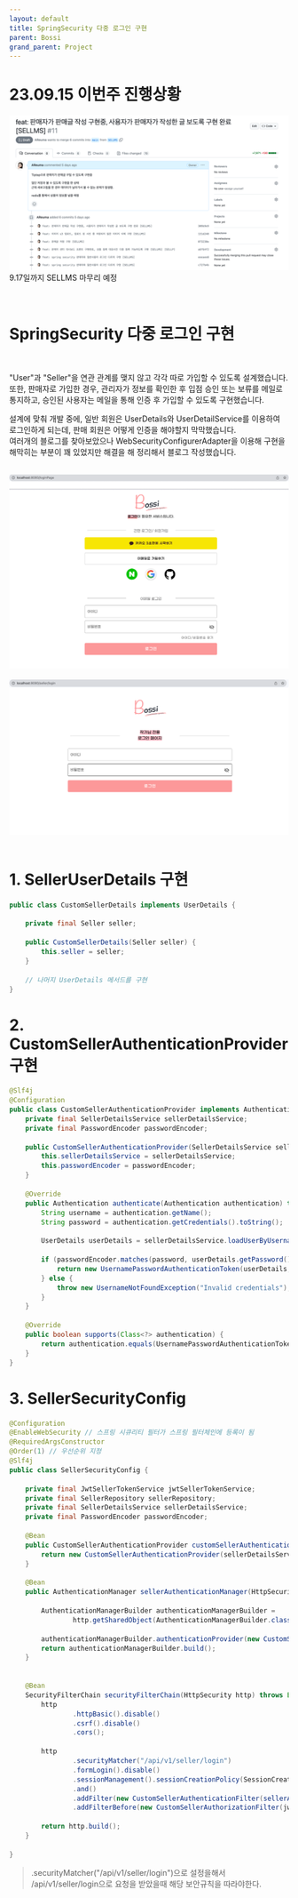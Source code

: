 ```yaml
---
layout: default
title: SpringSecurity 다중 로그인 구현  
parent: Bossi
grand_parent: Project
---
```


# 23.09.15 이번주 진행상황  

![img.png](/assets/images/Project/Bossi/bossi_spring_order/img.png)  
9.17일까지 SELLMS 마무리 예정  
  
&nbsp;
  
# SpringSecurity 다중 로그인 구현  
  &nbsp;

"User"과 "Seller"을 연관 관계를 맺지 않고 각각 따로 가입할 수 있도록 설계했습니다.  
또한, 판매자로 가입한 경우, 관리자가 정보를 확인한 후 입점 승인 또는 보류를 메일로 통지하고, 승인된 사용자는 메일을 통해 인증 후 가입할 수 있도록 구현했습니다.

설계에 맞춰 개발 중에, 일반 회원은 UserDetails와 UserDetailService를 이용하여 로그인하게 되는데, 판매 회원은 어떻게 인증을 해야할지 막막했습니다.  
여러개의 블로그를 찾아보았으나 WebSecurityConfigurerAdapter을 이용해 구현을해막히는 부분이 꽤 있었지만 해결을 해 정리해서 블로그 작성했습니다.  
  
&nbsp;
![loginPage.png](/assets/images/Project/Bossi/bossi_spring_order/loginPage.png) 
&nbsp;
&nbsp;
![sellerLogin.png](/assets/images/Project/Bossi/bossi_spring_order/sellerLogin.png)
&nbsp; 

# 1. SellerUserDetails 구현  
    
``` java
public class CustomSellerDetails implements UserDetails {

    private final Seller seller;

    public CustomSellerDetails(Seller seller) {
        this.seller = seller;
    }

    // 나머지 UserDetails 메서드를 구현
}
```
  
    
  
# 2. CustomSellerAuthenticationProvider 구현
```java 
@Slf4j
@Configuration
public class CustomSellerAuthenticationProvider implements AuthenticationProvider {
    private final SellerDetailsService sellerDetailsService;
    private final PasswordEncoder passwordEncoder;

    public CustomSellerAuthenticationProvider(SellerDetailsService sellerDetailsService, PasswordEncoder passwordEncoder) {
        this.sellerDetailsService = sellerDetailsService;
        this.passwordEncoder = passwordEncoder;
    }

    @Override
    public Authentication authenticate(Authentication authentication) throws AuthenticationException {
        String username = authentication.getName();
        String password = authentication.getCredentials().toString();

        UserDetails userDetails = sellerDetailsService.loadUserByUsername(username);    // 사용자 정보 가지고 오기  

        if (passwordEncoder.matches(password, userDetails.getPassword())) {
            return new UsernamePasswordAuthenticationToken(userDetails, password, userDetails.getAuthorities());
        } else {
            throw new UsernameNotFoundException("Invalid credentials");
        }
    }

    @Override
    public boolean supports(Class<?> authentication) {
        return authentication.equals(UsernamePasswordAuthenticationToken.class);
    }
}

```  
  

# 3. SellerSecurityConfig
  

~~~java
@Configuration
@EnableWebSecurity // 스프링 시큐리티 필터가 스프링 필터체인에 등록이 됨
@RequiredArgsConstructor
@Order(1) // 우선순위 지정  
@Slf4j
public class SellerSecurityConfig {

    private final JwtSellerTokenService jwtSellerTokenService;
    private final SellerRepository sellerRepository;
    private final SellerDetailsService sellerDetailsService;
    private final PasswordEncoder passwordEncoder;

    @Bean
    public CustomSellerAuthenticationProvider customSellerAuthenticationProvider() {   
        return new CustomSellerAuthenticationProvider(sellerDetailsService, passwordEncoder);
    }

    @Bean
    public AuthenticationManager sellerAuthenticationManager(HttpSecurity http) throws Exception {  

        AuthenticationManagerBuilder authenticationManagerBuilder =
                http.getSharedObject(AuthenticationManagerBuilder.class);

        authenticationManagerBuilder.authenticationProvider(new CustomSellerAuthenticationProvider(sellerDetailsService, passwordEncoder));
        return authenticationManagerBuilder.build();
    }


    @Bean
    SecurityFilterChain securityFilterChain(HttpSecurity http) throws Exception {
        http
                .httpBasic().disable()
                .csrf().disable()
                .cors();

        http
                .securityMatcher("/api/v1/seller/login")  
                .formLogin().disable()
                .sessionManagement().sessionCreationPolicy(SessionCreationPolicy.STATELESS)
                .and()
                .addFilter(new CustomSellerAuthenticationFilter(sellerAuthenticationManager(null)))
                .addFilterBefore(new CustomSellerAuthorizationFilter(jwtSellerTokenService, sellerRepository), UsernamePasswordAuthenticationFilter.class);

        return http.build();
    }
    
}
~~~    
  
> .securityMatcher("/api/v1/seller/login")으로 설정을해서 /api/v1/seller/login으로 요청을 받았을때 해당 보안규칙을 따라야한다.  
